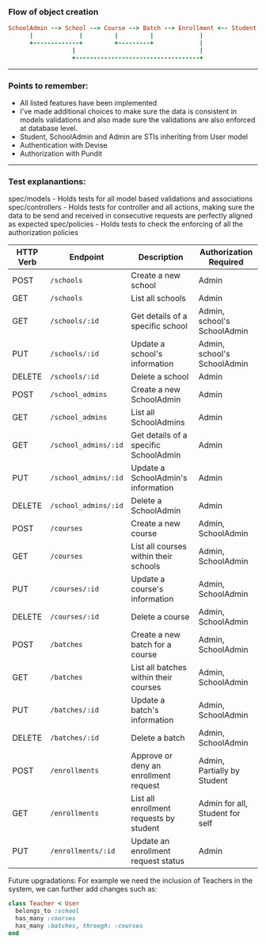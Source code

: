 ### Flow of object creation

```ruby
SchoolAdmin --> School --> Course --> Batch --> Enrollment <-- Student
      |             |         |         |             |
      +-------------+         +---------+             |
                  |                                   |
                  +-----------------------------------+
```

---

### Points to remember:
- All listed features have been implemented
- I've made additional choices to make sure the data is consistent in models validations and also made sure the validations are also enforced at database level.
- Student, SchoolAdmin and Admin are STIs inheriting from User model
- Authentication with Devise
- Authorization with Pundit

---

### Test explanantions:
  spec/models - Holds tests for all model based validations and associations
  spec/controllers - Holds tests for controller and all actions, making sure the data to be send and received in consecutive requests are perfectly aligned as expected
  spec/policies - Holds tests to check the enforcing of all the authorization policies


| HTTP Verb | Endpoint                | Description                               | Authorization Required          |
|-----------|-------------------------|-------------------------------------------|---------------------------------|
| POST      | `/schools`              | Create a new school                       | Admin                           |
| GET       | `/schools`              | List all schools                          | Admin                           |
| GET       | `/schools/:id`          | Get details of a specific school          | Admin, school's SchoolAdmin     |
| PUT       | `/schools/:id`          | Update a school's information             | Admin, school's SchoolAdmin     |
| DELETE    | `/schools/:id`          | Delete a school                           | Admin                           |
| POST      | `/school_admins`        | Create a new SchoolAdmin                  | Admin                           |
| GET       | `/school_admins`        | List all SchoolAdmins                     | Admin                           |
| GET       | `/school_admins/:id`    | Get details of a specific SchoolAdmin     | Admin                           |
| PUT       | `/school_admins/:id`    | Update a SchoolAdmin's information        | Admin                           |
| DELETE    | `/school_admins/:id`    | Delete a SchoolAdmin                      | Admin                           |
| POST      | `/courses`              | Create a new course                       | Admin, SchoolAdmin              |
| GET       | `/courses`              | List all courses within their schools     | Admin, SchoolAdmin              |
| PUT       | `/courses/:id`          | Update a course's information             | Admin, SchoolAdmin              |
| DELETE    | `/courses/:id`          | Delete a course                           | Admin, SchoolAdmin              |
| POST      | `/batches`              | Create a new batch for a course           | Admin, SchoolAdmin              |
| GET       | `/batches`              | List all batches within their courses     | Admin, SchoolAdmin              |
| PUT       | `/batches/:id`          | Update a batch's information              | Admin, SchoolAdmin              |
| DELETE    | `/batches/:id`          | Delete a batch                            | Admin, SchoolAdmin              |
| POST      | `/enrollments`          | Approve or deny an enrollment request     | Admin, Partially by Student     |
| GET       | `/enrollments`          | List all enrollment requests by student   | Admin for all, Student for self |
| PUT       | `/enrollments/:id`      | Update an enrollment request status       | Admin                           |


Future upgradations:
For example we need the inclusion of Teachers in the system, we can further add changes such as:

```ruby
class Teacher < User
  belongs_to :school
  has_many :courses
  has_many :batches, through: :courses
end
```
